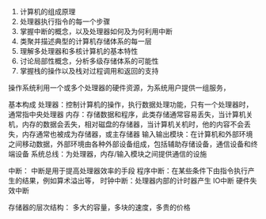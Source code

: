 1. 计算机的组成原理
2. 处理器执行指令的每一个步骤
3. 掌握中断的概念，以及处理器如何及为何利用中断
4. 类聚并描述典型的计算机存储体系的每一层
5. 理解多处理器和多核计算机的基本特性
6. 讨论局部性概念，分析多级存储体系的可能性
7. 掌握栈的操作以及栈对过程调用和返回的支持

操作系统利用一个或多个处理器的硬件资源，为系统用户提供一组服务，

基本构成
处理器：控制计算机的操作，执行数据处理功能，只有一个处理器时，通常指中央处理器
内存：存储数据和程序，此类存储通常容易丢失，当计算机关机，内存的数据会丢失，相对磁盘的存储器，当计算机关机时，他的内容不会丢失，内存通常也被成为存储器，或主存储器
输入输出模块：在计算机和外部环境之间移动数据，外部环境由各种外部设备组成，包括辅助存储设备，通信设备和终端设备
系统总线：为处理器，内存/输入模块之间提供通信的设施

中断：
中断是用于提高处理器效率的手段
程序中断：在某些条件下由指令执行产生的结果，例如算术溢出等，
时钟中断：处理器内部的计时器产生
IO中断
硬件失效中断

存储器的层次结构：
多大的容量，多块的速度，多贵的价格

